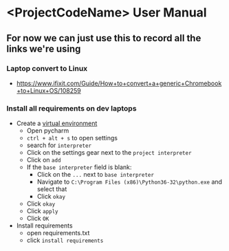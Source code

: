 # \<ProjectCodeName> User Manual

## For now we can just use this to record all the links we're using

### Laptop convert to Linux
* https://www.ifixit.com/Guide/How+to+convert+a+generic+Chromebook+to+Linux+OS/108259

### Install all requirements on dev laptops
* Create a [virtual environment](https://www.jetbrains.com/help/pycharm/creating-virtual-environment.html)
  * Open pycharm
  * `ctrl + alt + s` to open settings
  * search for `interpreter`
  * Click on the settings gear next to the `project interpreter`
  * Click on `add`
  * If the `base interpreter` field is blank:
    * Click on the `...` next to `base interpreter`
    * Navigate to `C:\Program Files (x86)\Python36-32\python.exe` and select that
    * Click `okay`
  * Click `okay`
  * Click `apply`
  * Click `OK`
* Install requirements
  * open requirements.txt
  * click `install requirements`